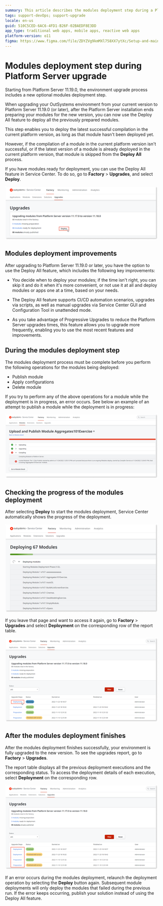 ```yaml
---
summary: This article describes the modules deployment step during a Platform Server upgrade.
tags: support-devOps; support-upgrade
locale: en-us
guid: 510C5CED-6AC6-4FD1-B26F-02BAEDF8E3DD
app_type: traditional web apps, mobile apps, reactive web apps
platform-version: o11
figma: https://www.figma.com/file/ZDYZVg9kmMXl758XX7ytXc/Setup-and-maintain-your-OutSystems-Infrastructure?type=design&node-id=1852%3A3393&mode=design&t=PPL7U8XyNSIpuC5w-1
---
```


# Modules deployment step during Platform Server upgrade

Starting from Platform Server 11.19.0, the environment upgrade process includes a new optional modules deployment step.

When upgrading your OutSystems environment from your current version to Platform Server 11.19.0 (or later), after the Platform Server installation ends preparing your modules for the new version, you can now use the Deploy All feature to deploy all the previously prepared modules.

This step enables you to deploy the latest successful compilation in the current platform version, as long as that module hasn't been deployed yet.

However, if the compilation of a module in the current platform version isn't successful, or if the latest version of a module is already deployed in the current platform version, that module is skipped from the **Deploy All** process.

If you have modules ready for deployment, you can use the Deploy All feature in Service Center. To do so, go to **Factory** > **Upgrades**, and select **Deploy**.

![Screenshot of the Deploy All feature in the OutSystems Service Center](images/deploy-sc.png "Service Center Deploy All Feature")


## Modules deployment improvements

After upgrading to Platform Server 11.19.0 or later, you have the option to  use the Deploy All feature, which includes the following key improvements:

* You decide when to deploy your modules; if the time isn't right, you can skip it and do it when it's more convenient, or not  use it at all and deploy modules or apps one at a time, based on your  needs.

* The Deploy All feature supports CI/CD automation scenarios, upgrades via scripts, as well as manual upgrades via Service Center GUI and Configuration Tool in unattended mode.

* As you take advantage of Progressive Upgrades to reduce the Platform Server upgrades times, this feature allows you to upgrade more frequently, enabling you to use the most recent features and improvements.


## During the modules deployment step

The  modules deployment process must be complete before you perform the following operations for the modules being deployed:

* Publish module
* Apply configurations
* Delete module

If you try to perform any of the above operations for a module while the deployment is in progress, an error occurs. See below an example of an attempt to publish a module while the deployment is in progress: 

![Error message displayed when attempting to publish a module during deployment in Service Center](images/error-deploy-sc.png "Error During Module Deployment")


## Checking the progress of the modules deployment

After selecting **Deploy** to start the modules deployment, Service Center automatically shows the progress of the deployment. 

![Service Center screen showing the progress of modules deployment](images/deploy-progress-sc.png "Modules Deployment Progress")

If you leave that page and want to access it again, go to **Factory** > **Upgrades** and select **Deployment** on the corresponding row of the report table.

![Navigation to the deployment details in Service Center after initiating modules deployment](images/select-deploy-details-sc.png "Accessing Deployment Details")


## After the modules deployment finishes

After the modules deployment finishes successfully, your environment is fully upgraded to the new version. To see the upgrades report, go to **Factory** > **Upgrades**. 

The report table displays all the previous deployment executions and the corresponding status. To access the deployment details of each execution, select **Deployment** on the corresponding row.

![Upgrades report table in Service Center showing the status of modules deployment](images/select-deploy-finished-sc.png "Deployment Finished Report")

If an error occurs during the modules deployment, relaunch the deployment operation by selecting the **Deploy** button again. Subsequent module deployments will only deploy the modules that failed during the previous run. If the error keeps occurring, publish your solution instead of using the Deploy All feature.



